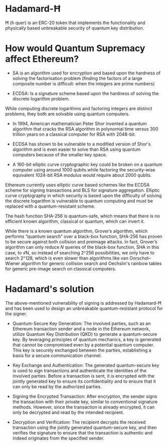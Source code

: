 # Hadamard-Ħ

Ħ (h quer) is an ERC-20 token that implements the functionality and physically based unbreakable security of quantum key distribution.


# How would Quantum Supremacy affect Ethereum?


* SA is an algorithm used for encryption and based upon the hardness of solving the factorisation problem (finding the factors of a large composite number is difficult: when the integers are prime numbers) 

* ECDSA: Is a signature scheme based upon the hardness of solving the discrete logarithm problem.

While computing discrete logarithms and factoring integers are distinct problems, they both are solvable using quantum computers.

* In 1994, American mathematician Peter Shor invented a quantum algorithm that cracks the RSA algorithm in polynomial time versus 300 trillion years on a classical computer for RSA with 2048-bit.

* ECDSA has shown to be vulnerable to a modified version of Shor's algorithm and is even easier to solve than RSA using quantum computers because of the smaller key space.

* A 160-bit elliptic curve cryptographic key could be broken on a quantum computer using around 1000 qubits while factoring the security-wise equivalent 1024-bit RSA modulus would require about 2000 qubits.



Ethereum currently uses elliptic curve based schemes like the ECDSA scheme for signing transactions and BLS for signature aggregation. Elliptic curve cryptography in which security is based upon the difficulty of solving the discrete logarithm is vulnerable to quantum computing and must be replaced with a quantum-resistant scheme.

The hash function SHA-256 is quantum-safe, which means that there is no efficient known algorithm, classical or quantum, which can invert it.

While there is a known quantum algorithm, Grover’s algorithm, which performs “quantum search” over a black-box function, SHA-256 has proven to be secure against both collision and preimage attacks. In fact, Grover’s algorithm can only reduce 𝑁 queries of the black-box function, SHA in this case, to √N, so instead of searching 2^256 possibilities, we only have to search 2^128, which is even slower than algorithms like van Oorschot–Wiener algorithm for generic collision search and Oechslin's rainbow tables for generic pre-image search on classical computers. 

# Hadamard's solution

The above-mentioned vulnerability of signing is addressed by Hadamard-Ħ and has been used to design an unbreakable quantum-resistant protocol for the signer.

* Quantum-Secure Key Generation: The involved parties, such as an Ethereum transaction sender and a node in the Ethereum network, utilize Quantum Key Distribution (QKD) to generate a quantum-secure key. By leveraging principles of quantum mechanics, a key is generated that cannot be compromised even by a potential quantum computer. This key is securely exchanged between the parties, establishing a basis for a secure communication channel.

* Key Exchange and Authentication: The generated quantum-secure key is used to sign transactions and authenticate the identities of the involved parties. Before a transaction is sent, it is encrypted with the jointly generated key to ensure its confidentiality and to ensure that it can only be read by the authorized parties.

* Signing the Encrypted Transaction: After encryption, the sender signs the transaction with their private key, similar to conventional signature methods. However, since the transaction is already encrypted, it can only be decrypted and read by the intended recipient.

* Decryption and Verification: The recipient decrypts the received transaction using the jointly generated quantum-secure key, and then verifies the signature to ensure that the transaction is authentic and indeed originates from the specified sender.

